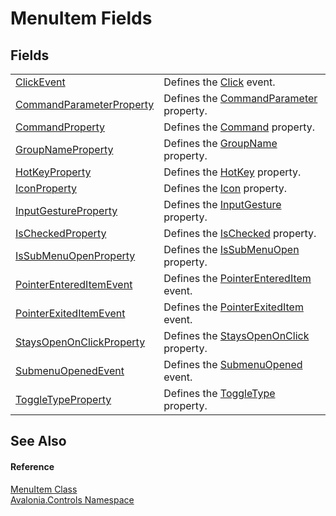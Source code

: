 # MenuItem Fields




## Fields
<table>
<tr>
<td><a href="F_Avalonia_Controls_MenuItem_ClickEvent">ClickEvent</a></td>
<td>Defines the <a href="E_Avalonia_Controls_MenuItem_Click">Click</a> event.</td>
</tr>
<tr>
<td><a href="F_Avalonia_Controls_MenuItem_CommandParameterProperty">CommandParameterProperty</a></td>
<td>Defines the <a href="P_Avalonia_Controls_MenuItem_CommandParameter">CommandParameter</a> property.</td>
</tr>
<tr>
<td><a href="F_Avalonia_Controls_MenuItem_CommandProperty">CommandProperty</a></td>
<td>Defines the <a href="P_Avalonia_Controls_MenuItem_Command">Command</a> property.</td>
</tr>
<tr>
<td><a href="F_Avalonia_Controls_MenuItem_GroupNameProperty">GroupNameProperty</a></td>
<td>Defines the <a href="P_Avalonia_Controls_MenuItem_GroupName">GroupName</a> property.</td>
</tr>
<tr>
<td><a href="F_Avalonia_Controls_MenuItem_HotKeyProperty">HotKeyProperty</a></td>
<td>Defines the <a href="P_Avalonia_Controls_MenuItem_HotKey">HotKey</a> property.</td>
</tr>
<tr>
<td><a href="F_Avalonia_Controls_MenuItem_IconProperty">IconProperty</a></td>
<td>Defines the <a href="P_Avalonia_Controls_MenuItem_Icon">Icon</a> property.</td>
</tr>
<tr>
<td><a href="F_Avalonia_Controls_MenuItem_InputGestureProperty">InputGestureProperty</a></td>
<td>Defines the <a href="P_Avalonia_Controls_MenuItem_InputGesture">InputGesture</a> property.</td>
</tr>
<tr>
<td><a href="F_Avalonia_Controls_MenuItem_IsCheckedProperty">IsCheckedProperty</a></td>
<td>Defines the <a href="P_Avalonia_Controls_MenuItem_IsChecked">IsChecked</a> property.</td>
</tr>
<tr>
<td><a href="F_Avalonia_Controls_MenuItem_IsSubMenuOpenProperty">IsSubMenuOpenProperty</a></td>
<td>Defines the <a href="P_Avalonia_Controls_MenuItem_IsSubMenuOpen">IsSubMenuOpen</a> property.</td>
</tr>
<tr>
<td><a href="F_Avalonia_Controls_MenuItem_PointerEnteredItemEvent">PointerEnteredItemEvent</a></td>
<td>Defines the <a href="E_Avalonia_Controls_MenuItem_PointerEnteredItem">PointerEnteredItem</a> event.</td>
</tr>
<tr>
<td><a href="F_Avalonia_Controls_MenuItem_PointerExitedItemEvent">PointerExitedItemEvent</a></td>
<td>Defines the <a href="E_Avalonia_Controls_MenuItem_PointerExitedItem">PointerExitedItem</a> event.</td>
</tr>
<tr>
<td><a href="F_Avalonia_Controls_MenuItem_StaysOpenOnClickProperty">StaysOpenOnClickProperty</a></td>
<td>Defines the <a href="P_Avalonia_Controls_MenuItem_StaysOpenOnClick">StaysOpenOnClick</a> property.</td>
</tr>
<tr>
<td><a href="F_Avalonia_Controls_MenuItem_SubmenuOpenedEvent">SubmenuOpenedEvent</a></td>
<td>Defines the <a href="E_Avalonia_Controls_MenuItem_SubmenuOpened">SubmenuOpened</a> event.</td>
</tr>
<tr>
<td><a href="F_Avalonia_Controls_MenuItem_ToggleTypeProperty">ToggleTypeProperty</a></td>
<td>Defines the <a href="P_Avalonia_Controls_MenuItem_ToggleType">ToggleType</a> property.</td>
</tr>
</table>

## See Also


#### Reference
<a href="T_Avalonia_Controls_MenuItem">MenuItem Class</a>  
<a href="N_Avalonia_Controls">Avalonia.Controls Namespace</a>  

